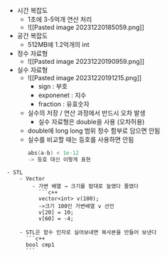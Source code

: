 - 시간 복잡도
	- 1초에 3-5억개 연산 처리
	- ![[Pasted image 20231220185059.png]]
- 공간 복잡도
	- 512MB에 1.2억개의 int
- 정수 자료형
	- ![[Pasted image 20231220190959.png]]
- 실수 자료형
	- ![[Pasted image 20231220191215.png]]
		- sign : 부호
		- exponenet : 지수
		- fraction : 유효숫자
	- 실수의 저장 / 연산 과정에서 반드시 오차 발생
		- 실수 자료형은 double을 사용 (오차허용)
	- double에 long long 범위 정수 함부로 담으면 안됨
	- 실수를 비교할 때는 등호를 사용하면 안됨
	  ```c++
	  abs(a-b) < 1e-12
	  -> 등호 대신 이렇게 표현
```
- STL
	- Vector
		- 가변 배열 → 크기를 맘대로 늘였다 줄였다
		  ```c++
		  vector<int> v(100);
		  ->크기 100인 가변배열 v 선언
		  v[20] = 10;
		  v[60] = -4;
```
		- STL은 함수 인자로 실어보내면 복사본을 만들어 보낸다
		  ```c++
		  bool cmp1
		  ```
